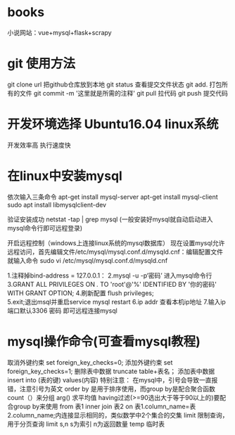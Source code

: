# books
小说网站：vue+mysql+flask+scrapy
# git 使用方法
git clone url 把github仓库放到本地
git status 查看提交文件状态
git add. 打包所有的文件
git commit -m '这里就是所需的注释'
git pull 拉代码
git push 提交代码

# 开发环境选择 Ubuntu16.04 linux系统
开发效率高 执行速度快
# 在linux中安装mysql
依次输入三条命令 
apt-get install mysql-server
apt-get install mysql-client
 sudo apt install libmysqlclient-dev
 
 验证安装成功
 netstat -tap | grep mysql
(一般安装好mysql就自动启动进入mysql命令行即可远程登录)
 
 开启远程控制（windows上连接linux系统的mysql数据库）
 现在设置mysql允许远程访问，首先编辑文件/etc/mysql/mysql.conf.d/mysqld.cnf：编辑配置文件就输入命令 
 sudo vi /etc/mysql/mysql.conf.d/mysqld.cnf
 
 1.注释掉bind-address = 127.0.0.1：
 2.mysql -u -p‘密码’ 进入mysql命令行
 3.GRANT ALL PRIVILEGES ON *.* TO 'root'@'%' IDENTIFIED BY '你的密码' WITH GRANT OPTION;
 4.刷新配置 flush privileges;  
 5.exit;退出msql并重启service mysql restart
 6.ip addr 查看本机ip地址
 7.输入ip 端口默认3306 密码 即可远程连接mysql
 
 # mysql操作命令(可查看mysql教程)
 取消外键约束 set foreign_key_checks=0;
 添加外键约束 set foreign_key_checks=1;
 删除表中数据 truncate table+表名；
 添加表中数据 insert into (表的键) values(内容)
 特别注意： 在mysql中，引号会导致一直报错，注意引号为英文
 order by 是用于排序使用，而group by是配合聚合函数count（）来分组
 arg() 求平均值 having过滤(>=90选出大于等于90以上的)要配合group by来使用
 from  表1 inner join 表2 on 表1.column_name=表2.column_name;内连接显示相同的，类似数学中2个集合的交集
 limit 限制查询，用于分页查询 limit s,n s为索引 n为返回数量
 temp 临时表